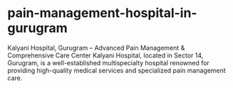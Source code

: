 # pain-management-hospital-in-gurugram
Kalyani Hospital, Gurugram – Advanced Pain Management &amp; Comprehensive Care Center  Kalyani Hospital, located in Sector 14, Gurugram, is a well-established multispecialty hospital renowned for providing high-quality medical services and specialized pain management care.  
